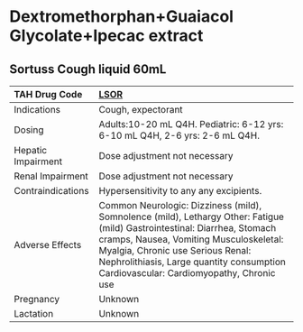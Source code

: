 # Dextromethorphan+Guaiacol Glycolate+Ipecac extract

## Sortuss Cough liquid 60mL

| TAH Drug Code      | [LSOR](https://www.tahsda.org.tw/drugs/hissearch.php?drug_code=LSOR)                                                                                                                                                                                                                             |
|:-------------------|:-------------------------------------------------------------------------------------------------------------------------------------------------------------------------------------------------------------------------------------------------------------------------------------------------|
| Indications        | Cough, expectorant                                                                                                                                                                                                                                                                               |
| Dosing             | Adults:10-20 mL Q4H. Pediatric: 6-12 yrs: 6-10 mL Q4H, 2-6 yrs: 2-6 mL Q4H.                                                                                                                                                                                                                      |
| Hepatic Impairment | Dose adjustment not necessary                                                                                                                                                                                                                                                                    |
| Renal Impairment   | Dose adjustment not necessary                                                                                                                                                                                                                                                                    |
| Contraindications  | Hypersensitivity to any any excipients.                                                                                                                                                                                                                                                          |
| Adverse Effects    | Common Neurologic: Dizziness (mild), Somnolence (mild), Lethargy Other: Fatigue (mild) Gastrointestinal: Diarrhea, Stomach cramps, Nausea, Vomiting Musculoskeletal: Myalgia, Chronic use Serious Renal: Nephrolithiasis, Large quantity consumption Cardiovascular: Cardiomyopathy, Chronic use |
| Pregnancy          | Unknown                                                                                                                                                                                                                                                                                          |
| Lactation          | Unknown                                                                                                                                                                                                                                                                                          |

